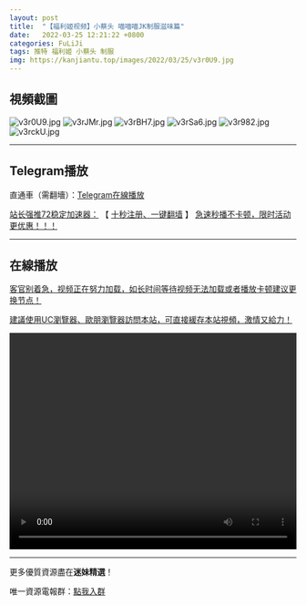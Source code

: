 ```yaml
---
layout: post
title:  "【福利姬视频】小蔡头 喵喵喵JK制服滋味篇"
date:   2022-03-25 12:21:22 +0800
categories: FuLiJi
tags: 推特 福利姬 小蔡头 制服
img: https://kanjiantu.top/images/2022/03/25/v3r0U9.jpg
---
```



## 視頻截圖

![v3r0U9.jpg](https://kanjiantu.top/images/2022/03/25/v3r0U9.jpg)
![v3rJMr.jpg](https://kanjiantu.top/images/2022/03/25/v3rJMr.jpg)
![v3rBH7.jpg](https://kanjiantu.top/images/2022/03/25/v3rBH7.jpg)
![v3rSa6.jpg](https://kanjiantu.top/images/2022/03/25/v3rSa6.jpg)
![v3r982.jpg](https://kanjiantu.top/images/2022/03/25/v3r982.jpg)
![v3rckU.jpg](https://kanjiantu.top/images/2022/03/25/v3rckU.jpg)

* * *
## Telegram播放

直通車（需翻墻）：[Telegram在線播放](https://t.me/mimeijingxuan/321)

<u>站长强推72稳定加速器：</u> 【 [十秒注册、一键翻墙](https://www.mimei.blog/skip/vpn.html) 】
<u>  急速秒播不卡顿，限时活动更优惠！！！</u>
* * *
## 在線播放
<u>客官别着急，视频正在努力加载，如长时间等待视频无法加载或者播放卡顿建议更换节点！</u>

<u>建議使用UC瀏覽器、歐朋瀏覽器訪問本站，可直接緩存本站視頻，激情又給力！</u>
<center><video src="https://cdn.publer.io/uploads/videos/6247401edb279731bbdeabf6/bbb9b222fef913eb3b24da58f365804d.mp4" width="100%" height="380px" controls="controls"></video></center>


* * *
更多優質資源盡在**迷妹精選**！

唯一資源電報群：[點我入群](https://t.me/mimeijingxuan)


